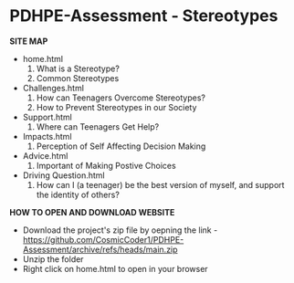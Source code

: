 # PDHPE-Assessment - Stereotypes
**SITE MAP**
- home.html
  1. What is a Stereotype?
  2. Common Stereotypes
- Challenges.html
  1. How can Teenagers Overcome Stereotypes?
  2. How to Prevent Stereotypes in our Society
- Support.html
  1. Where can Teenagers Get Help?
- Impacts.html
  1. Perception of Self Affecting Decision Making
- Advice.html
  1. Important of Making Postive Choices
- Driving Question.html
  1. How can I (a teenager) be the best version of myself, and support the identity of others?

**HOW TO OPEN AND DOWNLOAD WEBSITE**
- Download the project's zip file by oepning the link - https://github.com/CosmicCoder1/PDHPE-Assessment/archive/refs/heads/main.zip
- Unzip the folder
- Right click on home.html to open in your browser
